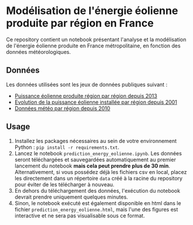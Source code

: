 # Modélisation de l'énergie éolienne produite par région en France

Ce repository contient un notebook présentant l'analyse et la modélisation de l'énergie éolienne produite en France métropolitaine, en fonction des données météorologiques.  

## Données

Les données utilisées sont les jeux de données publiques suivant :

- [Puissance éolienne produite région par région depuis 2013](https://opendata.reseaux-energies.fr/explore/dataset/eco2mix-regional-cons-def)  
- [Evolution de la puissance éolienne installée par région depuis 2001](https://opendata.reseaux-energies.fr/explore/?q=parc+annuel+de+production+%C3%A9olien+et+solaire&disjunctive.theme&disjunctive.publisher&disjunctive.maille-geographique&disjunctive.frequence-de-mise-a-jour&disjunctive.pas-temporel&sort=explore.popularity_score)  
- [Données météo par région depuis 2010](https://public.opendatasoft.com/explore/dataset/donnees-synop-essentielles-omm)

## Usage

1. Installez les packages nécessaires au sein de votre environnement Python : `pip install -r requirements.txt`.
2. Lancez le notebook `prediction_energy_eolienne.ipynb`. Les données seront téléchargées et sauvegardées automatiquement au premier lancement du notebook **mais cela peut prendre plus de 30 min**. Alternativement, si vous possédez déjà les fichiers csv en local, placez les directement dans un répertoire `data` créé à la racine du repository pour éviter de les télécharger à nouveau.  
3. En dehors du téléchargement des données, l'exécution du notebook devrait prendre uniquement quelques minutes.  
4. Sinon, le notebook exécuté est également disponible en html dans le fichier `prediction_energy_eolienne.html`, mais l'une des figures est interactive et ne sera pas visualisable sous ce format.
